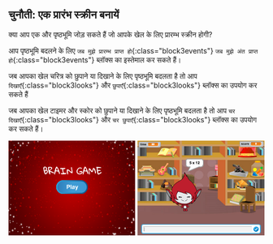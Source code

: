 ## चुनौती: एक प्रारंभ स्क्रीन बनायें

क्या आप एक और पृष्ठभूमि जोड़ सकते हैं जो आपके खेल के लिए प्रारम्भ स्क्रीन होगी?

आप पृष्ठभूमि बदलने के लिए `जब मुझे प्रारम्भ प्राप्त हो`{:class="block3events"} `जब मुझे अंत प्राप्त हो`{:class="block3events"} ब्लॉक्स का इस्तेमाल कर सकते हैं।

जब आपका खेल चरित्र को छुपाने या दिखाने के लिए पृष्ठभूमि बदलता है तो आप `दिखाएँ`{:class="block3looks"} और `छुपाएँ`{:class="block3looks"} ब्लॉक्स का उपयोग कर सकते हैं

जब आपका खेल टाइमर और स्कोर को छुपाने या दिखाने के लिए पृष्ठभूमि बदलता है तो आप `चर दिखाएँ`{:class="block3looks"} और `चर छुपाएँ`{:class="block3looks"} ब्लॉक्स का उपयोग कर सकते हैं।

![स्क्रीन प्रारंभ करें](images/brain-startscreen.png)